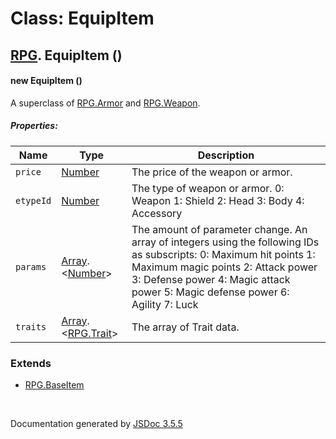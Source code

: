 # Class: EquipItem

## [RPG](RPG.html).  EquipItem ()

#### new EquipItem ()

A superclass of [RPG.Armor](RPG.Armor.html) and [RPG.Weapon](RPG.Weapon.html).

##### Properties:

| Name | Type | Description |
| --- | --- | --- |
| `price` | [Number](Number.html) | The price of the weapon or armor. |
| `etypeId` | [Number](Number.html) | The type of weapon or armor. 0: Weapon 1: Shield 2: Head 3: Body 4: Accessory |
| `params` | [Array](Array.html).<[Number](Number.html)> | The amount of parameter change. An array of integers using the following IDs as subscripts: 0: Maximum hit points 1: Maximum magic points 2: Attack power 3: Defense power 4: Magic attack power 5: Magic defense power 6: Agility 7: Luck |
| `traits` | [Array](Array.html).<[RPG.Trait](RPG.Trait.html)> | The array of Trait data. |

<dl>
</dl>

### Extends

* [RPG.BaseItem](RPG.BaseItem.html)

 <br>

  Documentation generated by [JSDoc 3.5.5](https://github.com/jsdoc3/jsdoc)

